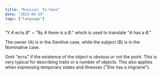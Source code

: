 ```yaml
---
title: "Russian: To have"
date: "2023-09-29"
tags: ["language"]
---
```


"У _A_ есть _B_" ~ "By _A_ there is a _B_." which is used to translate "_A_ has a _B_."

The owner (A) is in the Genitive case, while the subject (B) is in the Nominative case.

Omit "есть" if the existence of the object is obvious or not the point. This is very typical for describing traits or a number of objects. This also applies when expressing temporary states and illnesses ("She has a migraine").

